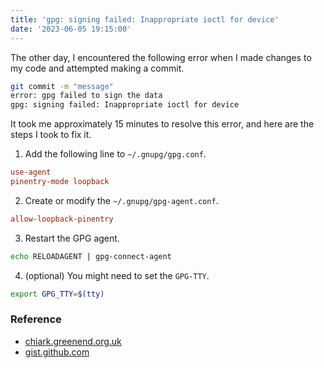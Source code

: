 ```yaml
---
title: 'gpg: signing failed: Inappropriate ioctl for device'
date: '2023-06-05 19:15:00'
---
```


The other day, I encountered the following error when I made changes to my code and
attempted making a commit.

```sh
git commit -m "message"
error: gpg failed to sign the data
gpg: signing failed: Inappropriate ioctl for device
```

It took me approximately 15 minutes to resolve this error, and here are the steps I took to fix it.

1. Add the following line to `~/.gnupg/gpg.conf`.

```conf
use-agent
pinentry-mode loopback
```

2. Create or modify the `~/.gnupg/gpg-agent.conf`.

```conf
allow-loopback-pinentry
```

3. Restart the GPG agent.

```sh
echo RELOADAGENT | gpg-connect-agent
```

4. (optional) You might need to set the `GPG-TTY`.

```sh
export GPG_TTY=$(tty)
```

### Reference

- [chiark.greenend.org.uk](https://www.chiark.greenend.org.uk/pipermail/sgo-software-discuss/2020/000690.html)
- [gist.github.com](https://gist.github.com/repodevs/a18c7bb42b2ab293155aca889d447f1b)
